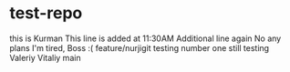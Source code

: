 # test-repo
this is Kurman
This line is added at 11:30AM
Additional line again
No any plans
I'm tired, Boss :(
feature/nurjigit
testing number one 
still testing 
Valeriy 
Vitaliy
main
